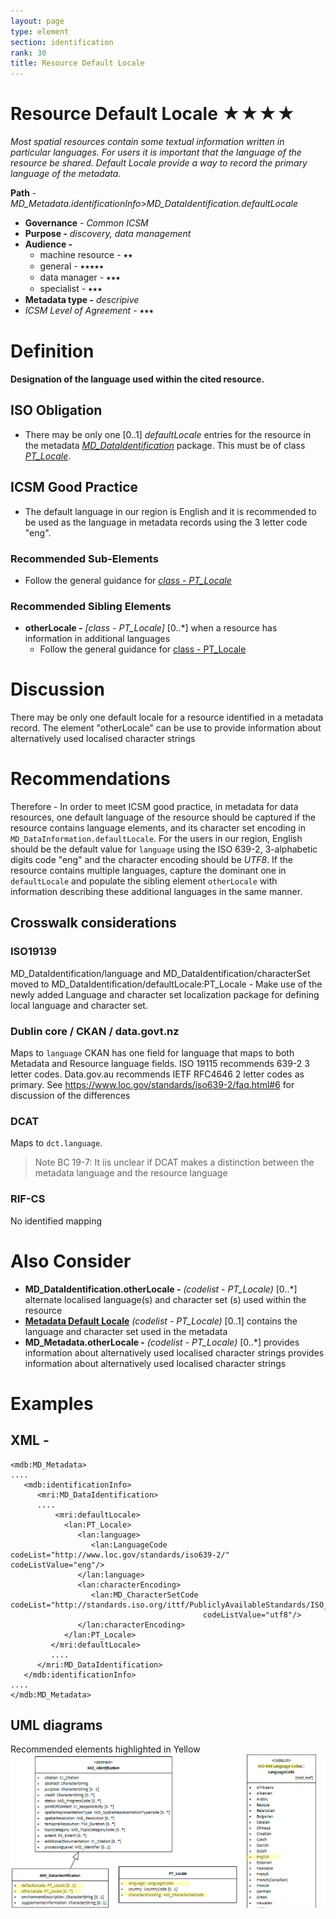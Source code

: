 ```yaml
---
layout: page
type: element
section: identification
rank: 30
title: Resource Default Locale
---
```

#  Resource Default Locale ★★★★
*Most spatial resources contain some textual information written in particular languages. For users it is important that the language of the resource be shared. Default Locale provide a way to record the primary language of the metadata.*

**Path** - *MD_Metadata.identificationInfo>MD_DataIdentification.defaultLocale*
- **Governance** -  *Common ICSM*
- **Purpose -** *discovery, data management*
- **Audience -** 
  - machine resource - ⭑⭑
  - general - ⭑⭑⭑⭑⭑
  - data manager - ⭑⭑⭑
  - specialist - ⭑⭑⭑
- **Metadata type -** *descripive*
- *ICSM Level of Agreement* - ⭑⭑⭑

# Definition 
**Designation of the language used within the cited resource.**

## ISO Obligation 
- There may be only one [0..1] *defaultLocale* entries for the resource in the metadata  *[MD_DataIdentification](./class-MD_DataIdentification)* package. This must be of class *[PT_Locale](./PT_Locale)*.

## ICSM Good Practice  
- The default language in our region is English and it is recommended to be used as the language in metadata records using the 3 letter code "eng".

### Recommended Sub-Elements   
- Follow the general guidance for *[class - PT_Locale](./PT_Locale)*

### Recommended Sibling Elements   
- **otherLocale -** *[class - PT_Locale]* [0..\*] when a resource has information in additional languages
  - Follow the general guidance for [class - PT_Locale](./PT_Locale)

# Discussion 
There may be only one default locale for a resource identified in a metadata record.
The element "otherLocale" can be use to provide information about alternatively used localised character strings

# Recommendations 

Therefore - In order to meet ICSM good practice, in metadata for data resources, one default language of the resource should be captured if the resource contains language elements, and its character set encoding in `MD_DataInformation.defaultLocale`. For the users in our region, English should be the default value for `language` using the ISO 639-2, 3-alphabetic digits code "eng" and the character encoding should be *UTF8*. If the resource contains multiple languages, capture the dominant one in `defaultLocale` and populate the sibling element `otherLocale` with  information describing these additional languages in the same manner.

## Crosswalk considerations

### ISO19139
MD_DataIdentification/language and MD_DataIdentification/characterSet moved to MD_DataIdentification/defaultLocale:PT_Locale - Make use of the newly added Language and character set localization package for defining local language and character set.

### Dublin core / CKAN / data.govt.nz
Maps to `language`
CKAN has one field for language that maps to both Metadata and Resource language fields. ISO 19115 recommends 639-2 3 letter codes. Data.gov.au recommends IETF RFC4646 2 letter codes as primary. See https://www.loc.gov/standards/iso639-2/faq.html#6 for discussion of the differences

### DCAT
Maps to `dct.language`.  
> Note BC 19-7: It iis unclear if DCAT makes a distinction between the metadata language and the resource language

### RIF-CS
No identified mapping

# Also Consider
- **MD_DataIdentification.otherLocale -**  *(codelist - PT_Locale)* [0..\*] alternate localised language(s) and character set (s) used within the resource
- **[Metadata Default Locale](./MetadataLocale)** *(codelist - PT_Locale)* [0..1]  contains the  language and character set used in the metadata
- **MD_Metadata.otherLocale -** *(codelist - PT_Locale)* [0..\*] provides information about alternatively used localised character strings provides information about alternatively used localised character strings

# Examples

## XML -

```
<mdb:MD_Metadata>
....
   <mdb:identificationInfo>
      <mri:MD_DataIdentification>
      ....
          <mri:defaultLocale>
            <lan:PT_Locale>
               <lan:language>
                  <lan:LanguageCode codeList="http://www.loc.gov/standards/iso639-2/" codeListValue="eng"/>
               </lan:language>
               <lan:characterEncoding>
                  <lan:MD_CharacterSetCode codeList="http://standards.iso.org/ittf/PubliclyAvailableStandards/ISO_19139_Schemas/resources/codelist/ML_gmxCodelists.xml#MD_CharacterSetCode"
                                           codeListValue="utf8"/>
               </lan:characterEncoding>
            </lan:PT_Locale>
         </mri:defaultLocale>
         ....
      </mri:MD_DataIdentification>
   </mdb:identificationInfo>
....
</mdb:MD_Metadata>

```

## UML diagrams
Recommended elements highlighted in Yellow
![resourceDefaultLocale](../images/ResourceLocaleUML.png)
